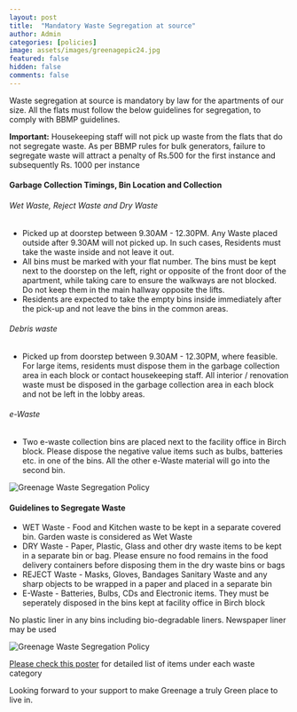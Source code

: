 ```yaml
---
layout: post
title:  "Mandatory Waste Segregation at source"
author: Admin
categories: [policies]
image: assets/images/greenagepic24.jpg
featured: false
hidden: false
comments: false
---
```


<p>Waste segregation at source is mandatory by law for the apartments of our size. All the flats must follow the below guidelines for segregation, to comply with BBMP guidelines.</p>   

<p><b>Important:</b> Housekeeping staff will not pick up waste from the flats that do not segregate waste. As per BBMP rules for bulk generators, failure to segregate waste will attract a penalty of Rs.500 for the first instance and subsequently Rs. 1000 per instance</p> 


#### Garbage Collection Timings, Bin Location and Collection

###### Wet Waste, Reject Waste and Dry Waste

- Picked up at doorstep between 9.30AM - 12.30PM. Any Waste placed outside after 9.30AM will not picked up. In such cases, Residents must take the waste inside and not leave it out. 
- All bins must be marked with your flat number. The bins must be kept next to the doorstep on the left, right or opposite of the front door of the apartment, while taking care to ensure the walkways are not blocked. Do not keep them in the main hallway opposite the lifts. 
- Residents are expected to take the empty bins inside immediately after the pick-up and not leave the bins in the common areas.

###### Debris waste
- Picked up from doorstep between 9.30AM - 12.30PM, where feasible. For large items, residents must dispose them in the garbage collection area in each block or contact housekeeping staff. All interior / renovation waste must be disposed in the garbage collection area in each block and not be left in the lobby areas. 

###### e-Waste
- Two e-waste collection bins are placed next to the facility office in Birch block. Please dispose the negative value items such as bulbs, batteries etc. in one of the bins. All the other e-Waste material will go into the second bin.

<p class="mb-5"><img class="shadow-lg" src="{{site.baseurl}}/assets/images/ewaste-bins-location.jpg" alt="Greenage Waste Segregation Policy" /></p>


#### Guidelines to Segregate Waste

- WET Waste   - Food and Kitchen waste to be kept in a separate covered bin. Garden waste is considered as Wet Waste
- DRY Waste  - Paper, Plastic, Glass and other dry waste items to be kept in a separate bin or bag. Please ensure no food remains in the food delivery containers before disposing them in the dry waste bins or bags
- REJECT Waste -  Masks, Gloves, Bandages Sanitary Waste and any sharp objects to be wrapped in a paper and placed in a separate bin
- E-Waste - Batteries, Bulbs, CDs and Electronic items. They must be seperately disposed in the bins kept at facility office in Birch block

No plastic liner in any bins including bio-degradable liners. Newspaper liner may be used


<p class="mb-5"><img class="shadow-lg" src="{{site.baseurl}}/assets/images/waste-segregation-handout.jpg" alt="Greenage Waste Segregation Policy" /></p>

<p> <a href="{{site.baseurl}}/assets/images/waste-segregation-detailed-guidelines.jpg">Please check this poster</a> for detailed list of items under each waste category</p>
 
<p>Looking forward to your support to make Greenage a truly Green place to live in.</p>


